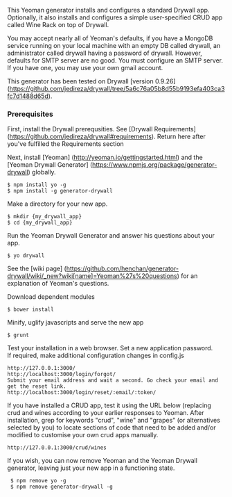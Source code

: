This Yeoman generator installs and configures a standard Drywall app. 
Optionally, it also installs and configures a simple user-specified CRUD app called Wine Rack on top of Drywall.
 
You may accept nearly all of Yeoman's defaults, if you have a MongoDB service running on your local machine with an empty DB called drywall, an administrator called drywall having a password of drywall. 
However, defaults for SMTP server are no good. You must configure an SMTP server. If you have one, you may use your own gmail account. 
 
This generator has been tested on Drywall [version 0.9.26] (https://github.com/jedireza/drywall/tree/5a6c76a05b8d55b9193efa403ca3fc7d1488d65d). 

### Prerequisites
First, install the Drywall prerequsities. See [Drywall Requirements] (https://github.com/jedireza/drywall#requirements). Return here after you've fulfilled the Requirements section

Next, install [Yeoman] (http://yeoman.io/gettingstarted.html) and the [Yeoman Drywall Generator] (https://www.npmjs.org/package/generator-drywall) globally.

    $ npm install yo -g 
    $ npm install -g generator-drywall 

Make a directory for your new app.

    $ mkdir {my_drywall_app} 
    $ cd {my_drywall_app} 

Run the Yeoman Drywall Generator and answer his questions about your app. 

    $ yo drywall

See the [wiki page] (https://github.com/henchan/generator-drywall/wiki/_new?wiki[name]=Yeoman%27s%20questions) for an explanation of Yeoman's questions.

Download dependent modules

    $ bower install

Minify, uglify javascripts and serve the new app

    $ grunt
   
Test your installation in a web browser. Set a new application password.    
If required, make additional configuration changes in config.js
	
    http://127.0.0.1:3000/
    http://localhost:3000/login/forgot/
    Submit your email address and wait a second. Go check your email and get the reset link.
    http://localhost:3000/login/reset/:email/:token/

If you have installed a CRUD app, test it using the URL below (replacing crud and wines according to your earlier responses to Yeoman.
After installation, grep for keywords "crud", "wine" and "grapes" (or alternatives selected by you) to locate sections of code that need to be added and/or modified to customise your own crud apps manually. 

    http://127.0.0.1:3000/crud/wines
    
If you wish, you can now remove Yeoman and the Yeoman Drywall generator, leaving just your new app in a functioning state.

     $ npm remove yo -g 
     $ npm remove generator-drywall -g 

